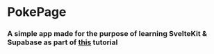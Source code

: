 # PokePage

### A simple app made for the purpose of learning SvelteKit & Supabase as part of [this](https://youtube.com/playlist?list=PL4cUxeGkcC9hjkchG2akxmjP0Bw2fyWgO&si=La9P510DCnlhO6Tg) tutorial